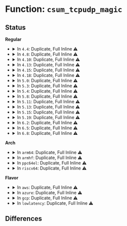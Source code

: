 # Function: <code>csum_tcpudp_magic</code>

## Status
<b>Regular</b>
<ul>
<li>
<details>
<summary>In <code>4.4</code>: Duplicate, Full Inline ⚠️</summary>

**Collision:** Static Duplication

**Inline:** Full

**Transformation:** False

**Instances:**

```
In net/core/skbuff.c (ffffffff817097d6)
Location: arch/x86/include/asm/checksum_64.h:112
Inline: True
Inline callers:
  - net/core/skbuff.c:skb_checksum_setup
```
```
In net/core/netpoll.c (ffffffff8173942b)
Location: arch/x86/include/asm/checksum_64.h:112
Inline: True
Inline callers:
  - net/core/netpoll.c:netpoll_send_udp
```
```
In net/ipv4/tcp_ipv4.c (ffffffff8177e083)
Location: arch/x86/include/asm/checksum_64.h:112
Inline: True
Inline callers:
  - net/ipv4/tcp_ipv4.c:__tcp_v4_send_check
  - net/ipv4/tcp_ipv4.c:__tcp_v4_send_check
```
```
In net/ipv4/tcp_offload.c (ffffffff81783165)
Location: arch/x86/include/asm/checksum_64.h:112
Inline: True
Inline callers:
  - net/ipv4/tcp_offload.c:tcp4_gro_complete
```
```
In net/ipv4/udp.c (ffffffff81786598)
Location: arch/x86/include/asm/checksum_64.h:112
Inline: True
Inline callers:
  - net/ipv4/udp.c:udp4_hwcsum
  - net/ipv4/udp.c:udp4_hwcsum
  - net/ipv4/udp.c:udp_set_csum
  - net/ipv4/udp.c:udp_set_csum
  - net/ipv4/udp.c:udp_send_skb
```
```
In net/ipv4/udp_offload.c (ffffffff8178b38c)
Location: arch/x86/include/asm/checksum_64.h:112
Inline: True
Inline callers:
  - net/ipv4/udp_offload.c:udp4_gro_complete
```
```
In net/ipv4/inet_lro.c (ffffffff817abbac)
Location: arch/x86/include/asm/checksum_64.h:112
Inline: True
```
```
In net/ipv4/netfilter.c (ffffffff817ac3c2)
Location: arch/x86/include/asm/checksum_64.h:112
Inline: True
Inline callers:
  - net/ipv4/netfilter.c:nf_ip_checksum
```
</details>
</li>
<li>
<details>
<summary>In <code>4.8</code>: Duplicate, Full Inline ⚠️</summary>

**Collision:** Static Duplication

**Inline:** Full

**Transformation:** False

**Instances:**

```
In net/core/skbuff.c (ffffffff81771793)
Location: arch/x86/include/asm/checksum_64.h:112
Inline: True
Inline callers:
  - net/core/skbuff.c:skb_checksum_setup
```
```
In net/core/netpoll.c (ffffffff817a56df)
Location: arch/x86/include/asm/checksum_64.h:112
Inline: True
Inline callers:
  - net/core/netpoll.c:netpoll_send_udp
```
```
In net/ipv4/tcp_ipv4.c (ffffffff817eb4d3)
Location: arch/x86/include/asm/checksum_64.h:112
Inline: True
Inline callers:
  - net/ipv4/tcp_ipv4.c:__tcp_v4_send_check
  - net/ipv4/tcp_ipv4.c:__tcp_v4_send_check
```
```
In net/ipv4/tcp_offload.c (ffffffff817f06fc)
Location: arch/x86/include/asm/checksum_64.h:112
Inline: True
Inline callers:
  - net/ipv4/tcp_offload.c:tcp4_gro_complete
```
```
In net/ipv4/udp.c (ffffffff817f3aa6)
Location: arch/x86/include/asm/checksum_64.h:112
Inline: True
Inline callers:
  - net/ipv4/udp.c:udp_send_skb
  - net/ipv4/udp.c:udp_set_csum
  - net/ipv4/udp.c:udp_set_csum
  - net/ipv4/udp.c:udp4_hwcsum
  - net/ipv4/udp.c:udp4_hwcsum
```
```
In net/ipv4/udp_offload.c (ffffffff817f8491)
Location: arch/x86/include/asm/checksum_64.h:112
Inline: True
Inline callers:
  - net/ipv4/udp_offload.c:udp4_gro_complete
```
```
In net/ipv4/netfilter.c (ffffffff8181970f)
Location: arch/x86/include/asm/checksum_64.h:112
Inline: True
Inline callers:
  - net/ipv4/netfilter.c:nf_ip_checksum
```
</details>
</li>
<li>
<details>
<summary>In <code>4.10</code>: Duplicate, Full Inline ⚠️</summary>

**Collision:** Static Duplication

**Inline:** Full

**Transformation:** False

**Instances:**

```
In net/core/skbuff.c (ffffffff8179e853)
Location: arch/x86/include/asm/checksum_64.h:112
Inline: True
Inline callers:
  - net/core/skbuff.c:skb_checksum_setup
```
```
In net/core/netpoll.c (ffffffff817d414f)
Location: arch/x86/include/asm/checksum_64.h:112
Inline: True
Inline callers:
  - net/core/netpoll.c:netpoll_send_udp
```
```
In net/ipv4/tcp_ipv4.c (ffffffff8181be43)
Location: arch/x86/include/asm/checksum_64.h:112
Inline: True
Inline callers:
  - net/ipv4/tcp_ipv4.c:__tcp_v4_send_check
  - net/ipv4/tcp_ipv4.c:__tcp_v4_send_check
```
```
In net/ipv4/tcp_offload.c (ffffffff8182146c)
Location: arch/x86/include/asm/checksum_64.h:112
Inline: True
Inline callers:
  - net/ipv4/tcp_offload.c:tcp4_gro_complete
```
```
In net/ipv4/udp.c (ffffffff81824896)
Location: arch/x86/include/asm/checksum_64.h:112
Inline: True
Inline callers:
  - net/ipv4/udp.c:udp_send_skb
  - net/ipv4/udp.c:udp_set_csum
  - net/ipv4/udp.c:udp_set_csum
  - net/ipv4/udp.c:udp4_hwcsum
  - net/ipv4/udp.c:udp4_hwcsum
```
```
In net/ipv4/udp_offload.c (ffffffff81829341)
Location: arch/x86/include/asm/checksum_64.h:112
Inline: True
Inline callers:
  - net/ipv4/udp_offload.c:udp4_gro_complete
```
```
In net/ipv4/netfilter.c (ffffffff8184afcf)
Location: arch/x86/include/asm/checksum_64.h:112
Inline: True
Inline callers:
  - net/ipv4/netfilter.c:nf_ip_checksum
```
</details>
</li>
<li>
<details>
<summary>In <code>4.13</code>: Duplicate, Full Inline ⚠️</summary>

**Collision:** Static Duplication

**Inline:** Full

**Transformation:** False

**Instances:**

```
In net/core/skbuff.c (ffffffff817bc49b)
Location: arch/x86/include/asm/checksum_64.h:112
Inline: True
Inline callers:
  - net/core/skbuff.c:skb_checksum_setup
```
```
In net/core/netpoll.c (ffffffff817f3498)
Location: arch/x86/include/asm/checksum_64.h:112
Inline: True
Inline callers:
  - net/core/netpoll.c:netpoll_send_udp
```
```
In net/ipv4/tcp_ipv4.c (ffffffff8183c622)
Location: arch/x86/include/asm/checksum_64.h:112
Inline: True
Inline callers:
  - net/ipv4/tcp_ipv4.c:__tcp_v4_send_check
  - net/ipv4/tcp_ipv4.c:__tcp_v4_send_check
```
```
In net/ipv4/tcp_offload.c (ffffffff8184214c)
Location: arch/x86/include/asm/checksum_64.h:112
Inline: True
Inline callers:
  - net/ipv4/tcp_offload.c:tcp4_gro_complete
```
```
In net/ipv4/udp.c (ffffffff818455e2)
Location: arch/x86/include/asm/checksum_64.h:112
Inline: True
Inline callers:
  - net/ipv4/udp.c:udp_send_skb
  - net/ipv4/udp.c:udp_set_csum
  - net/ipv4/udp.c:udp_set_csum
  - net/ipv4/udp.c:udp4_hwcsum
  - net/ipv4/udp.c:udp4_hwcsum
```
```
In net/ipv4/udp_offload.c (ffffffff8184ab05)
Location: arch/x86/include/asm/checksum_64.h:112
Inline: True
Inline callers:
  - net/ipv4/udp_offload.c:udp4_gro_complete
```
```
In net/ipv4/netfilter.c (ffffffff8186ea50)
Location: arch/x86/include/asm/checksum_64.h:112
Inline: True
Inline callers:
  - net/ipv4/netfilter.c:nf_ip_checksum
```
</details>
</li>
<li>
<details>
<summary>In <code>4.15</code>: Duplicate, Full Inline ⚠️</summary>

**Collision:** Static Duplication

**Inline:** Full

**Transformation:** False

**Instances:**

```
In net/core/skbuff.c (ffffffff81836b6b)
Location: arch/x86/include/asm/checksum_64.h:113
Inline: True
Inline callers:
  - net/core/skbuff.c:skb_checksum_setup
```
```
In net/core/netpoll.c (ffffffff8186e888)
Location: arch/x86/include/asm/checksum_64.h:113
Inline: True
Inline callers:
  - net/core/netpoll.c:netpoll_send_udp
```
```
In net/ipv4/tcp_ipv4.c (ffffffff818bbd52)
Location: arch/x86/include/asm/checksum_64.h:113
Inline: True
Inline callers:
  - net/ipv4/tcp_ipv4.c:__tcp_v4_send_check
  - net/ipv4/tcp_ipv4.c:__tcp_v4_send_check
```
```
In net/ipv4/tcp_offload.c (ffffffff818c1a2c)
Location: arch/x86/include/asm/checksum_64.h:113
Inline: True
Inline callers:
  - net/ipv4/tcp_offload.c:tcp4_gro_complete
```
```
In net/ipv4/udp.c (ffffffff818c5037)
Location: arch/x86/include/asm/checksum_64.h:113
Inline: True
Inline callers:
  - net/ipv4/udp.c:udp_send_skb
  - net/ipv4/udp.c:udp_set_csum
  - net/ipv4/udp.c:udp_set_csum
  - net/ipv4/udp.c:udp4_hwcsum
  - net/ipv4/udp.c:udp4_hwcsum
```
```
In net/ipv4/udp_offload.c (ffffffff818ca7a5)
Location: arch/x86/include/asm/checksum_64.h:113
Inline: True
Inline callers:
  - net/ipv4/udp_offload.c:udp4_gro_complete
```
```
In net/ipv4/netfilter.c (ffffffff818ef412)
Location: arch/x86/include/asm/checksum_64.h:113
Inline: True
Inline callers:
  - net/ipv4/netfilter.c:nf_ip_checksum
```
</details>
</li>
<li>
<details>
<summary>In <code>4.18</code>: Duplicate, Full Inline ⚠️</summary>

**Collision:** Static Duplication

**Inline:** Full

**Transformation:** False

**Instances:**

```
In net/core/skbuff.c (ffffffff81880c1a)
Location: arch/x86/include/asm/checksum_64.h:113
Inline: True
Inline callers:
  - net/core/skbuff.c:skb_checksum_setup
```
```
In net/core/netpoll.c (ffffffff818bfa1e)
Location: arch/x86/include/asm/checksum_64.h:113
Inline: True
Inline callers:
  - net/core/netpoll.c:netpoll_send_udp
```
```
In net/ipv4/route.c (ffffffff818e7215)
Location: arch/x86/include/asm/checksum_64.h:113
Inline: True
Inline callers:
  - net/ipv4/route.c:inet_rtm_getroute
```
```
In net/ipv4/tcp_ipv4.c (ffffffff81911755)
Location: arch/x86/include/asm/checksum_64.h:113
Inline: True
Inline callers:
  - net/ipv4/tcp_ipv4.c:__tcp_v4_send_check
```
```
In net/ipv4/tcp_offload.c (ffffffff81917702)
Location: arch/x86/include/asm/checksum_64.h:113
Inline: True
Inline callers:
  - net/ipv4/tcp_offload.c:tcp4_gro_complete
```
```
In net/ipv4/udp.c (ffffffff8191ab01)
Location: arch/x86/include/asm/checksum_64.h:113
Inline: True
Inline callers:
  - net/ipv4/udp.c:udp_set_csum
  - net/ipv4/udp.c:udp_set_csum
  - net/ipv4/udp.c:udp4_hwcsum
  - net/ipv4/udp.c:udp4_hwcsum
```
```
In net/ipv4/udp_offload.c (ffffffff819202fb)
Location: arch/x86/include/asm/checksum_64.h:113
Inline: True
Inline callers:
  - net/ipv4/udp_offload.c:udp4_gro_complete
```
```
In net/ipv4/netfilter.c (ffffffff81945dec)
Location: arch/x86/include/asm/checksum_64.h:113
Inline: True
Inline callers:
  - net/ipv4/netfilter.c:nf_ip_checksum
```
</details>
</li>
<li>
<details>
<summary>In <code>5.0</code>: Duplicate, Full Inline ⚠️</summary>

**Collision:** Static Duplication

**Inline:** Full

**Transformation:** False

**Instances:**

```
In net/core/skbuff.c (ffffffff818a1aca)
Location: arch/x86/include/asm/checksum_64.h:113
Inline: True
Inline callers:
  - net/core/skbuff.c:skb_checksum_setup
```
```
In net/core/netpoll.c (ffffffff818e883e)
Location: arch/x86/include/asm/checksum_64.h:113
Inline: True
Inline callers:
  - net/core/netpoll.c:netpoll_send_udp
```
```
In net/netfilter/utils.c (ffffffff8190e879)
Location: arch/x86/include/asm/checksum_64.h:113
Inline: True
Inline callers:
  - net/netfilter/utils.c:nf_ip_checksum
```
```
In net/ipv4/route.c (ffffffff8191411d)
Location: arch/x86/include/asm/checksum_64.h:113
Inline: True
Inline callers:
  - net/ipv4/route.c:inet_rtm_getroute
```
```
In net/ipv4/tcp_ipv4.c (ffffffff8193ff45)
Location: arch/x86/include/asm/checksum_64.h:113
Inline: True
Inline callers:
  - net/ipv4/tcp_ipv4.c:__tcp_v4_send_check
```
```
In net/ipv4/tcp_offload.c (ffffffff81945e3f)
Location: arch/x86/include/asm/checksum_64.h:113
Inline: True
Inline callers:
  - net/ipv4/tcp_offload.c:tcp4_gro_complete
```
```
In net/ipv4/udp.c (ffffffff819492c1)
Location: arch/x86/include/asm/checksum_64.h:113
Inline: True
Inline callers:
  - net/ipv4/udp.c:udp_set_csum
  - net/ipv4/udp.c:udp_set_csum
  - net/ipv4/udp.c:udp4_hwcsum
  - net/ipv4/udp.c:udp4_hwcsum
```
```
In net/ipv4/udp_offload.c (ffffffff8194f00e)
Location: arch/x86/include/asm/checksum_64.h:113
Inline: True
Inline callers:
  - net/ipv4/udp_offload.c:udp4_gro_complete
```
</details>
</li>
<li>
<details>
<summary>In <code>5.3</code>: Duplicate, Full Inline ⚠️</summary>

**Collision:** Static Duplication

**Inline:** Full

**Transformation:** False

**Instances:**

```
In net/core/skbuff.c (ffffffff818ec592)
Location: arch/x86/include/asm/checksum_64.h:113
Inline: True
Inline callers:
  - net/core/skbuff.c:skb_checksum_setup
```
```
In net/core/netpoll.c (ffffffff81938050)
Location: arch/x86/include/asm/checksum_64.h:113
Inline: True
Inline callers:
  - net/core/netpoll.c:netpoll_send_udp
```
```
In net/netfilter/utils.c (ffffffff819703d3)
Location: arch/x86/include/asm/checksum_64.h:113
Inline: True
Inline callers:
  - net/netfilter/utils.c:nf_ip_checksum
```
```
In net/ipv4/route.c (ffffffff819764f3)
Location: arch/x86/include/asm/checksum_64.h:113
Inline: True
Inline callers:
  - net/ipv4/route.c:inet_rtm_getroute
```
```
In net/ipv4/tcp_ipv4.c (ffffffff819a4455)
Location: arch/x86/include/asm/checksum_64.h:113
Inline: True
Inline callers:
  - net/ipv4/tcp_ipv4.c:__tcp_v4_send_check
```
```
In net/ipv4/tcp_offload.c (ffffffff819aa475)
Location: arch/x86/include/asm/checksum_64.h:113
Inline: True
Inline callers:
  - net/ipv4/tcp_offload.c:tcp4_gro_complete
```
```
In net/ipv4/udp.c (ffffffff819ad8e8)
Location: arch/x86/include/asm/checksum_64.h:113
Inline: True
Inline callers:
  - net/ipv4/udp.c:udp_set_csum
  - net/ipv4/udp.c:udp_set_csum
  - net/ipv4/udp.c:udp4_hwcsum
  - net/ipv4/udp.c:udp4_hwcsum
```
```
In net/ipv4/udp_offload.c (ffffffff819b37fe)
Location: arch/x86/include/asm/checksum_64.h:113
Inline: True
Inline callers:
  - net/ipv4/udp_offload.c:udp4_gro_complete
```
</details>
</li>
<li>
<details>
<summary>In <code>5.4</code>: Duplicate, Full Inline ⚠️</summary>

**Collision:** Static Duplication

**Inline:** Full

**Transformation:** False

**Instances:**

```
In net/core/skbuff.c (ffffffff8191e6c2)
Location: arch/x86/include/asm/checksum_64.h:113
Inline: True
Inline callers:
  - net/core/skbuff.c:skb_checksum_setup
```
```
In net/core/netpoll.c (ffffffff8196af10)
Location: arch/x86/include/asm/checksum_64.h:113
Inline: True
Inline callers:
  - net/core/netpoll.c:netpoll_send_udp
```
```
In net/netfilter/utils.c (ffffffff819a6dc3)
Location: arch/x86/include/asm/checksum_64.h:113
Inline: True
Inline callers:
  - net/netfilter/utils.c:nf_ip_checksum
```
```
In net/ipv4/route.c (ffffffff819acf03)
Location: arch/x86/include/asm/checksum_64.h:113
Inline: True
Inline callers:
  - net/ipv4/route.c:inet_rtm_getroute
```
```
In net/ipv4/tcp_ipv4.c (ffffffff819db075)
Location: arch/x86/include/asm/checksum_64.h:113
Inline: True
Inline callers:
  - net/ipv4/tcp_ipv4.c:__tcp_v4_send_check
```
```
In net/ipv4/tcp_offload.c (ffffffff819e1145)
Location: arch/x86/include/asm/checksum_64.h:113
Inline: True
Inline callers:
  - net/ipv4/tcp_offload.c:tcp4_gro_complete
```
```
In net/ipv4/udp.c (ffffffff819e4598)
Location: arch/x86/include/asm/checksum_64.h:113
Inline: True
Inline callers:
  - net/ipv4/udp.c:udp_set_csum
  - net/ipv4/udp.c:udp_set_csum
  - net/ipv4/udp.c:udp4_hwcsum
  - net/ipv4/udp.c:udp4_hwcsum
```
```
In net/ipv4/udp_offload.c (ffffffff819ea52e)
Location: arch/x86/include/asm/checksum_64.h:113
Inline: True
Inline callers:
  - net/ipv4/udp_offload.c:udp4_gro_complete
```
</details>
</li>
<li>
<details>
<summary>In <code>5.8</code>: Duplicate, Full Inline ⚠️</summary>

**Collision:** Static Duplication

**Inline:** Full

**Transformation:** False

**Instances:**

```
In net/core/skbuff.c (ffffffff819f1e7b)
Location: arch/x86/include/asm/checksum_64.h:113
Inline: True
Inline callers:
  - net/core/skbuff.c:skb_checksum_setup
```
```
In net/core/netpoll.c (ffffffff81a3ec74)
Location: arch/x86/include/asm/checksum_64.h:113
Inline: True
Inline callers:
  - net/core/netpoll.c:netpoll_send_udp
```
```
In net/netfilter/utils.c (ffffffff81a9013b)
Location: arch/x86/include/asm/checksum_64.h:113
Inline: True
Inline callers:
  - net/netfilter/utils.c:nf_ip_checksum
```
```
In net/ipv4/route.c (ffffffff81a923de)
Location: arch/x86/include/asm/checksum_64.h:113
Inline: True
Inline callers:
  - net/ipv4/route.c:inet_rtm_getroute_build_skb
```
```
In net/ipv4/tcp_ipv4.c (ffffffff81ac6005)
Location: arch/x86/include/asm/checksum_64.h:113
Inline: True
Inline callers:
  - net/ipv4/tcp_ipv4.c:tcp_v4_send_check
```
```
In net/ipv4/tcp_offload.c (ffffffff81ace725)
Location: arch/x86/include/asm/checksum_64.h:113
Inline: True
Inline callers:
  - net/ipv4/tcp_offload.c:tcp4_gro_complete
```
```
In net/ipv4/udp.c (ffffffff81ad1f80)
Location: arch/x86/include/asm/checksum_64.h:113
Inline: True
Inline callers:
  - net/ipv4/udp.c:udp_send_skb
  - net/ipv4/udp.c:udp_set_csum
  - net/ipv4/udp.c:udp_set_csum
  - net/ipv4/udp.c:udp_set_csum
  - net/ipv4/udp.c:udp4_hwcsum
  - net/ipv4/udp.c:udp4_hwcsum
```
```
In net/ipv4/udp_offload.c (ffffffff81ad8204)
Location: arch/x86/include/asm/checksum_64.h:113
Inline: True
Inline callers:
  - net/ipv4/udp_offload.c:udp4_gro_complete
  - net/ipv4/udp_offload.c:udp4_ufo_fragment
```
</details>
</li>
<li>
<details>
<summary>In <code>5.11</code>: Duplicate, Full Inline ⚠️</summary>

**Collision:** Static Duplication

**Inline:** Full

**Transformation:** False

**Instances:**

```
In net/core/skbuff.c (ffffffff819f1b1b)
Location: arch/x86/include/asm/checksum_64.h:113
Inline: True
Inline callers:
  - net/core/skbuff.c:skb_checksum_setup
```
```
In net/core/netpoll.c (ffffffff81a41a14)
Location: arch/x86/include/asm/checksum_64.h:113
Inline: True
Inline callers:
  - net/core/netpoll.c:netpoll_send_udp
```
```
In net/netfilter/utils.c (ffffffff81a9a00b)
Location: arch/x86/include/asm/checksum_64.h:113
Inline: True
Inline callers:
  - net/netfilter/utils.c:nf_ip_checksum
```
```
In net/ipv4/route.c (ffffffff81a9c27e)
Location: arch/x86/include/asm/checksum_64.h:113
Inline: True
Inline callers:
  - net/ipv4/route.c:inet_rtm_getroute_build_skb
```
```
In net/ipv4/tcp_ipv4.c (ffffffff81ad1c85)
Location: arch/x86/include/asm/checksum_64.h:113
Inline: True
Inline callers:
  - net/ipv4/tcp_ipv4.c:tcp_v4_send_check
```
```
In net/ipv4/tcp_offload.c (ffffffff81ada75a)
Location: arch/x86/include/asm/checksum_64.h:113
Inline: True
Inline callers:
  - net/ipv4/tcp_offload.c:tcp4_gro_complete
```
```
In net/ipv4/udp.c (ffffffff81ade0c0)
Location: arch/x86/include/asm/checksum_64.h:113
Inline: True
Inline callers:
  - net/ipv4/udp.c:udp_send_skb
  - net/ipv4/udp.c:udp_set_csum
  - net/ipv4/udp.c:udp_set_csum
  - net/ipv4/udp.c:udp_set_csum
  - net/ipv4/udp.c:udp4_hwcsum
  - net/ipv4/udp.c:udp4_hwcsum
```
```
In net/ipv4/udp_offload.c (ffffffff81ae48a4)
Location: arch/x86/include/asm/checksum_64.h:113
Inline: True
Inline callers:
  - net/ipv4/udp_offload.c:udp4_gro_complete
  - net/ipv4/udp_offload.c:udp4_ufo_fragment
```
</details>
</li>
<li>
<details>
<summary>In <code>5.13</code>: Duplicate, Full Inline ⚠️</summary>

**Collision:** Static Duplication

**Inline:** Full

**Transformation:** False

**Instances:**

```
In net/core/skbuff.c (ffffffff819d6d9b)
Location: arch/x86/include/asm/checksum_64.h:113
Inline: True
Inline callers:
  - net/core/skbuff.c:skb_checksum_setup
```
```
In net/core/netpoll.c (ffffffff81a264d7)
Location: arch/x86/include/asm/checksum_64.h:113
Inline: True
Inline callers:
  - net/core/netpoll.c:netpoll_send_udp
```
```
In net/core/selftests.c (ffffffff81a36347)
Location: arch/x86/include/asm/checksum_64.h:113
Inline: True
Inline callers:
  - net/core/selftests.c:net_test_get_skb
```
```
In net/netfilter/utils.c (ffffffff81a852ed)
Location: arch/x86/include/asm/checksum_64.h:113
Inline: True
Inline callers:
  - net/netfilter/utils.c:nf_ip_checksum
```
```
In net/ipv4/route.c (ffffffff81a8728d)
Location: arch/x86/include/asm/checksum_64.h:113
Inline: True
Inline callers:
  - net/ipv4/route.c:inet_rtm_getroute_build_skb
```
```
In net/ipv4/tcp_ipv4.c (ffffffff81abcf45)
Location: arch/x86/include/asm/checksum_64.h:113
Inline: True
Inline callers:
  - net/ipv4/tcp_ipv4.c:tcp_v4_send_check
```
```
In net/ipv4/tcp_offload.c (ffffffff81ac57da)
Location: arch/x86/include/asm/checksum_64.h:113
Inline: True
Inline callers:
  - net/ipv4/tcp_offload.c:tcp4_gro_complete
```
```
In net/ipv4/udp.c (ffffffff81ac90d3)
Location: arch/x86/include/asm/checksum_64.h:113
Inline: True
Inline callers:
  - net/ipv4/udp.c:udp_send_skb
  - net/ipv4/udp.c:udp_set_csum
  - net/ipv4/udp.c:udp_set_csum
  - net/ipv4/udp.c:udp_set_csum
  - net/ipv4/udp.c:udp4_hwcsum
  - net/ipv4/udp.c:udp4_hwcsum
```
```
In net/ipv4/udp_offload.c (ffffffff81acfaea)
Location: arch/x86/include/asm/checksum_64.h:113
Inline: True
Inline callers:
  - net/ipv4/udp_offload.c:udp4_gro_complete
  - net/ipv4/udp_offload.c:udp4_ufo_fragment
```
</details>
</li>
<li>
<details>
<summary>In <code>5.15</code>: Duplicate, Full Inline ⚠️</summary>

**Collision:** Static Duplication

**Inline:** Full

**Transformation:** False

**Instances:**

```
In net/core/skbuff.c (ffffffff81a873eb)
Location: arch/x86/include/asm/checksum_64.h:113
Inline: True
Inline callers:
  - net/core/skbuff.c:skb_checksum_setup
```
```
In net/core/netpoll.c (ffffffff81adb252)
Location: arch/x86/include/asm/checksum_64.h:113
Inline: True
Inline callers:
  - net/core/netpoll.c:netpoll_send_udp
```
```
In net/core/selftests.c (ffffffff81aec025)
Location: arch/x86/include/asm/checksum_64.h:113
Inline: True
Inline callers:
  - net/core/selftests.c:net_test_get_skb
```
```
In net/netfilter/utils.c (ffffffff81b3f9dd)
Location: arch/x86/include/asm/checksum_64.h:113
Inline: True
Inline callers:
  - net/netfilter/utils.c:nf_ip_checksum
```
```
In net/ipv4/route.c (ffffffff81b41a4d)
Location: arch/x86/include/asm/checksum_64.h:113
Inline: True
Inline callers:
  - net/ipv4/route.c:inet_rtm_getroute_build_skb
```
```
In net/ipv4/tcp_ipv4.c (ffffffff81b79dd5)
Location: arch/x86/include/asm/checksum_64.h:113
Inline: True
Inline callers:
  - net/ipv4/tcp_ipv4.c:tcp_v4_send_check
```
```
In net/ipv4/tcp_offload.c (ffffffff81b83fea)
Location: arch/x86/include/asm/checksum_64.h:113
Inline: True
Inline callers:
  - net/ipv4/tcp_offload.c:tcp4_gro_complete
```
```
In net/ipv4/udp.c (ffffffff81b87961)
Location: arch/x86/include/asm/checksum_64.h:113
Inline: True
Inline callers:
  - net/ipv4/udp.c:udp_send_skb
  - net/ipv4/udp.c:udp_set_csum
  - net/ipv4/udp.c:udp_set_csum
  - net/ipv4/udp.c:udp_set_csum
  - net/ipv4/udp.c:udp4_hwcsum
  - net/ipv4/udp.c:udp4_hwcsum
```
```
In net/ipv4/udp_offload.c (ffffffff81b8e50a)
Location: arch/x86/include/asm/checksum_64.h:113
Inline: True
Inline callers:
  - net/ipv4/udp_offload.c:udp4_gro_complete
  - net/ipv4/udp_offload.c:udp4_ufo_fragment
```
</details>
</li>
<li>
<details>
<summary>In <code>5.19</code>: Duplicate, Full Inline ⚠️</summary>

**Collision:** Static Duplication

**Inline:** Full

**Transformation:** False

**Instances:**

```
In net/core/skbuff.c (ffffffff81bfcb92)
Location: arch/x86/include/asm/checksum_64.h:113
Inline: True
Inline callers:
  - net/core/skbuff.c:skb_checksum_setup
```
```
In net/core/netpoll.c (ffffffff81c5c75a)
Location: arch/x86/include/asm/checksum_64.h:113
Inline: True
Inline callers:
  - net/core/netpoll.c:netpoll_send_udp
```
```
In net/core/selftests.c (ffffffff81c6e9c7)
Location: arch/x86/include/asm/checksum_64.h:113
Inline: True
Inline callers:
  - net/core/selftests.c:net_test_get_skb
```
```
In net/netfilter/utils.c (ffffffff81ccc1f3)
Location: arch/x86/include/asm/checksum_64.h:113
Inline: True
Inline callers:
  - net/netfilter/utils.c:nf_ip_checksum
```
```
In net/ipv4/route.c (ffffffff81cd3914)
Location: arch/x86/include/asm/checksum_64.h:113
Inline: True
Inline callers:
  - net/ipv4/route.c:inet_rtm_getroute
```
```
In net/ipv4/tcp_ipv4.c (ffffffff81d09c15)
Location: arch/x86/include/asm/checksum_64.h:113
Inline: True
Inline callers:
  - net/ipv4/tcp_ipv4.c:tcp_v4_send_check
```
```
In net/ipv4/tcp_offload.c (ffffffff81d147a9)
Location: arch/x86/include/asm/checksum_64.h:113
Inline: True
Inline callers:
  - net/ipv4/tcp_offload.c:tcp4_gro_complete
```
```
In net/ipv4/udp.c (ffffffff81d187d7)
Location: arch/x86/include/asm/checksum_64.h:113
Inline: True
Inline callers:
  - net/ipv4/udp.c:udp_send_skb
  - net/ipv4/udp.c:udp_set_csum
  - net/ipv4/udp.c:udp_set_csum
  - net/ipv4/udp.c:udp_set_csum
  - net/ipv4/udp.c:udp4_hwcsum
  - net/ipv4/udp.c:udp4_hwcsum
```
```
In net/ipv4/udp_offload.c (ffffffff81d1f72a)
Location: arch/x86/include/asm/checksum_64.h:113
Inline: True
Inline callers:
  - net/ipv4/udp_offload.c:udp4_gro_complete
  - net/ipv4/udp_offload.c:udp4_ufo_fragment
```
</details>
</li>
<li>
<details>
<summary>In <code>6.2</code>: Duplicate, Full Inline ⚠️</summary>

**Collision:** Static Duplication

**Inline:** Full

**Transformation:** False

**Instances:**

```
In net/core/skbuff.c (ffffffff81dabac2)
Location: arch/x86/include/asm/checksum_64.h:113
Inline: True
Inline callers:
  - net/core/skbuff.c:skb_checksum_setup
```
```
In net/core/netpoll.c (ffffffff81e12e4a)
Location: arch/x86/include/asm/checksum_64.h:113
Inline: True
Inline callers:
  - net/core/netpoll.c:netpoll_send_udp
```
```
In net/core/selftests.c (ffffffff81e266f7)
Location: arch/x86/include/asm/checksum_64.h:113
Inline: True
Inline callers:
  - net/core/selftests.c:net_test_get_skb
```
```
In net/netfilter/utils.c (ffffffff81e8c0c3)
Location: arch/x86/include/asm/checksum_64.h:113
Inline: True
Inline callers:
  - net/netfilter/utils.c:nf_ip_checksum
```
```
In net/ipv4/route.c (ffffffff81e93b2d)
Location: arch/x86/include/asm/checksum_64.h:113
Inline: True
Inline callers:
  - net/ipv4/route.c:inet_rtm_getroute
```
```
In net/ipv4/tcp_ipv4.c (ffffffff81ecf2d5)
Location: arch/x86/include/asm/checksum_64.h:113
Inline: True
Inline callers:
  - net/ipv4/tcp_ipv4.c:tcp_v4_send_check
```
```
In net/ipv4/tcp_offload.c (ffffffff81eda8d9)
Location: arch/x86/include/asm/checksum_64.h:113
Inline: True
Inline callers:
  - net/ipv4/tcp_offload.c:tcp4_gro_complete
```
```
In net/ipv4/udp.c (ffffffff81edf137)
Location: arch/x86/include/asm/checksum_64.h:113
Inline: True
Inline callers:
  - net/ipv4/udp.c:udp_send_skb
  - net/ipv4/udp.c:udp_set_csum
  - net/ipv4/udp.c:udp_set_csum
  - net/ipv4/udp.c:udp_set_csum
  - net/ipv4/udp.c:udp4_hwcsum
  - net/ipv4/udp.c:udp4_hwcsum
```
```
In net/ipv4/udp_offload.c (ffffffff81ee690a)
Location: arch/x86/include/asm/checksum_64.h:113
Inline: True
Inline callers:
  - net/ipv4/udp_offload.c:udp4_gro_complete
  - net/ipv4/udp_offload.c:udp4_ufo_fragment
```
</details>
</li>
<li>
<details>
<summary>In <code>6.5</code>: Duplicate, Full Inline ⚠️</summary>

**Collision:** Static Duplication

**Inline:** Full

**Transformation:** False

**Instances:**

```
In net/core/skbuff.c (ffffffff81e1b5ca)
Location: arch/x86/include/asm/checksum_64.h:112
Inline: True
Inline callers:
  - net/core/skbuff.c:skb_checksum_setup
```
```
In net/core/netpoll.c (ffffffff81e86774)
Location: arch/x86/include/asm/checksum_64.h:112
Inline: True
Inline callers:
  - net/core/netpoll.c:netpoll_send_udp
```
```
In net/core/selftests.c (ffffffff81e9bc98)
Location: arch/x86/include/asm/checksum_64.h:112
Inline: True
Inline callers:
  - net/core/selftests.c:net_test_get_skb
```
```
In net/netfilter/utils.c (ffffffff81eea108)
Location: arch/x86/include/asm/checksum_64.h:112
Inline: True
Inline callers:
  - net/netfilter/utils.c:nf_ip_checksum
```
```
In net/ipv4/route.c (ffffffff81ef2330)
Location: arch/x86/include/asm/checksum_64.h:112
Inline: True
Inline callers:
  - net/ipv4/route.c:inet_rtm_getroute
```
```
In net/ipv4/tcp_ipv4.c (ffffffff81f2df95)
Location: arch/x86/include/asm/checksum_64.h:112
Inline: True
Inline callers:
  - net/ipv4/tcp_ipv4.c:tcp_v4_send_check
```
```
In net/ipv4/tcp_offload.c (ffffffff81f399b9)
Location: arch/x86/include/asm/checksum_64.h:112
Inline: True
Inline callers:
  - net/ipv4/tcp_offload.c:tcp4_gro_complete
```
```
In net/ipv4/udp.c (ffffffff81f3e575)
Location: arch/x86/include/asm/checksum_64.h:112
Inline: True
Inline callers:
  - net/ipv4/udp.c:udp_send_skb
  - net/ipv4/udp.c:udp_set_csum
  - net/ipv4/udp.c:udp_set_csum
  - net/ipv4/udp.c:udp_set_csum
  - net/ipv4/udp.c:udp4_hwcsum
  - net/ipv4/udp.c:udp4_hwcsum
```
```
In net/ipv4/udp_offload.c (ffffffff81f4614a)
Location: arch/x86/include/asm/checksum_64.h:112
Inline: True
Inline callers:
  - net/ipv4/udp_offload.c:udp4_gro_complete
  - net/ipv4/udp_offload.c:udp4_ufo_fragment
```
</details>
</li>
<li>
<details>
<summary>In <code>6.8</code>: Duplicate, Full Inline ⚠️</summary>

**Collision:** Static Duplication

**Inline:** Full

**Transformation:** False

**Instances:**

```
In net/core/skbuff.c (ffffffff81ed8b8a)
Location: arch/x86/include/asm/checksum_64.h:112
Inline: True
Inline callers:
  - net/core/skbuff.c:skb_checksum_setup
```
```
In net/core/netpoll.c (ffffffff81f48781)
Location: arch/x86/include/asm/checksum_64.h:112
Inline: True
Inline callers:
  - net/core/netpoll.c:netpoll_send_udp
```
```
In net/core/selftests.c (ffffffff81f5e3f8)
Location: arch/x86/include/asm/checksum_64.h:112
Inline: True
Inline callers:
  - net/core/selftests.c:net_test_get_skb
```
```
In net/netfilter/utils.c (ffffffff81fadeb8)
Location: arch/x86/include/asm/checksum_64.h:112
Inline: True
Inline callers:
  - net/netfilter/utils.c:nf_ip_checksum
```
```
In net/ipv4/route.c (ffffffff81fb6495)
Location: arch/x86/include/asm/checksum_64.h:112
Inline: True
Inline callers:
  - net/ipv4/route.c:inet_rtm_getroute
```
```
In net/ipv4/tcp_ipv4.c (ffffffff81ff2b45)
Location: arch/x86/include/asm/checksum_64.h:112
Inline: True
Inline callers:
  - net/ipv4/tcp_ipv4.c:tcp_v4_send_check
```
```
In net/ipv4/tcp_offload.c (ffffffff81fffaa9)
Location: arch/x86/include/asm/checksum_64.h:112
Inline: True
Inline callers:
  - net/ipv4/tcp_offload.c:tcp4_gro_complete
```
```
In net/ipv4/udp.c (ffffffff82004815)
Location: arch/x86/include/asm/checksum_64.h:112
Inline: True
Inline callers:
  - net/ipv4/udp.c:udp_send_skb
  - net/ipv4/udp.c:udp_set_csum
  - net/ipv4/udp.c:udp_set_csum
  - net/ipv4/udp.c:udp_set_csum
  - net/ipv4/udp.c:udp4_hwcsum
  - net/ipv4/udp.c:udp4_hwcsum
```
```
In net/ipv4/udp_offload.c (ffffffff8200c28a)
Location: arch/x86/include/asm/checksum_64.h:112
Inline: True
Inline callers:
  - net/ipv4/udp_offload.c:udp4_gro_complete
  - net/ipv4/udp_offload.c:udp4_ufo_fragment
```
</details>
</li>
</ul>
<b>Arch</b>
<ul>
<li>
<details>
<summary>In <code>arm64</code>: Duplicate, Full Inline ⚠️</summary>

**Collision:** Static Duplication

**Inline:** Full

**Transformation:** False

**Instances:**

```
In net/core/skbuff.c (ffff800010bb8e30)
Location: include/asm-generic/checksum.h:75
Inline: True
Inline callers:
  - net/core/skbuff.c:skb_checksum_setup
```
```
In net/core/netpoll.c (ffff800010c116a8)
Location: include/asm-generic/checksum.h:75
Inline: True
Inline callers:
  - net/core/netpoll.c:netpoll_send_udp
```
```
In net/netfilter/utils.c (ffff800010c567a8)
Location: include/asm-generic/checksum.h:75
Inline: True
Inline callers:
  - net/netfilter/utils.c:nf_ip_checksum
```
```
In net/ipv4/route.c (ffff800010c5cf6c)
Location: include/asm-generic/checksum.h:75
Inline: True
Inline callers:
  - net/ipv4/route.c:inet_rtm_getroute
```
```
In net/ipv4/tcp_ipv4.c (ffff800010c8e43c)
Location: include/asm-generic/checksum.h:75
Inline: True
Inline callers:
  - net/ipv4/tcp_ipv4.c:__tcp_v4_send_check
```
```
In net/ipv4/tcp_offload.c (ffff800010c95188)
Location: include/asm-generic/checksum.h:75
Inline: True
Inline callers:
  - net/ipv4/tcp_offload.c:tcp4_gro_complete
```
```
In net/ipv4/udp.c (ffff800010c99014)
Location: include/asm-generic/checksum.h:75
Inline: True
Inline callers:
  - net/ipv4/udp.c:udp_set_csum
  - net/ipv4/udp.c:udp_set_csum
  - net/ipv4/udp.c:udp_set_csum
  - net/ipv4/udp.c:udp4_hwcsum
  - net/ipv4/udp.c:udp4_hwcsum
```
```
In net/ipv4/udp_offload.c (ffff800010ca0104)
Location: include/asm-generic/checksum.h:75
Inline: True
Inline callers:
  - net/ipv4/udp_offload.c:udp4_gro_complete
```
</details>
</li>
<li>
<details>
<summary>In <code>armhf</code>: Duplicate, Full Inline ⚠️</summary>

**Collision:** Static Duplication

**Inline:** Full

**Transformation:** False

**Instances:**

```
In net/core/skbuff.c (c0cd593c)
Location: arch/arm/include/asm/checksum.h:125
Inline: True
Inline callers:
  - net/core/skbuff.c:skb_checksum_setup
```
```
In net/core/netpoll.c (c0d29424)
Location: arch/arm/include/asm/checksum.h:125
Inline: True
Inline callers:
  - net/core/netpoll.c:netpoll_send_udp
```
```
In net/netfilter/utils.c (c0d65ff4)
Location: arch/arm/include/asm/checksum.h:125
Inline: True
Inline callers:
  - net/netfilter/utils.c:nf_ip_checksum
```
```
In net/ipv4/route.c (c0d6c6fc)
Location: arch/arm/include/asm/checksum.h:125
Inline: True
Inline callers:
  - net/ipv4/route.c:inet_rtm_getroute
```
```
In net/ipv4/tcp_ipv4.c (c0d998a8)
Location: arch/arm/include/asm/checksum.h:125
Inline: True
Inline callers:
  - net/ipv4/tcp_ipv4.c:tcp_v4_send_synack
  - net/ipv4/tcp_ipv4.c:tcp_v4_send_check
```
```
In net/ipv4/tcp_offload.c (c0da38c8)
Location: arch/arm/include/asm/checksum.h:125
Inline: True
Inline callers:
  - net/ipv4/tcp_offload.c:tcp4_gro_complete
```
```
In net/ipv4/udp.c (c0da7228)
Location: arch/arm/include/asm/checksum.h:125
Inline: True
Inline callers:
  - net/ipv4/udp.c:udp_send_skb
  - net/ipv4/udp.c:udp_set_csum
  - net/ipv4/udp.c:udp_set_csum
  - net/ipv4/udp.c:udp_set_csum
  - net/ipv4/udp.c:udp4_hwcsum
  - net/ipv4/udp.c:udp4_hwcsum
```
```
In net/ipv4/udp_offload.c (c0dad040)
Location: arch/arm/include/asm/checksum.h:125
Inline: True
Inline callers:
  - net/ipv4/udp_offload.c:udp4_gro_complete
```
</details>
</li>
<li>
<details>
<summary>In <code>ppc64el</code>: Duplicate, Full Inline ⚠️</summary>

**Collision:** Static Duplication

**Inline:** Full

**Transformation:** False

**Instances:**

```
In net/core/skbuff.c (c000000000c912ac)
Location: arch/powerpc/include/asm/checksum.h:88
Inline: True
Inline callers:
  - net/core/skbuff.c:skb_checksum_setup
```
```
In net/core/netpoll.c (c000000000cfe418)
Location: arch/powerpc/include/asm/checksum.h:88
Inline: True
Inline callers:
  - net/core/netpoll.c:netpoll_send_udp
```
```
In net/netfilter/utils.c (c000000000d572ec)
Location: arch/powerpc/include/asm/checksum.h:88
Inline: True
Inline callers:
  - net/netfilter/utils.c:nf_ip_checksum
```
```
In net/ipv4/route.c (c000000000d5f628)
Location: arch/powerpc/include/asm/checksum.h:88
Inline: True
Inline callers:
  - net/ipv4/route.c:inet_rtm_getroute
```
```
In net/ipv4/tcp_ipv4.c (c000000000d97a90)
Location: arch/powerpc/include/asm/checksum.h:88
Inline: True
Inline callers:
  - net/ipv4/tcp_ipv4.c:tcp_v4_send_synack
  - net/ipv4/tcp_ipv4.c:tcp_v4_send_check
```
```
In net/ipv4/tcp_offload.c (c000000000da6104)
Location: arch/powerpc/include/asm/checksum.h:88
Inline: True
Inline callers:
  - net/ipv4/tcp_offload.c:tcp4_gro_complete
```
```
In net/ipv4/udp.c (c000000000daa9dc)
Location: arch/powerpc/include/asm/checksum.h:88
Inline: True
Inline callers:
  - net/ipv4/udp.c:udp_set_csum
  - net/ipv4/udp.c:udp_set_csum
  - net/ipv4/udp.c:udp_set_csum
  - net/ipv4/udp.c:udp4_hwcsum
  - net/ipv4/udp.c:udp4_hwcsum
```
```
In net/ipv4/udp_offload.c (c000000000db2b74)
Location: arch/powerpc/include/asm/checksum.h:88
Inline: True
Inline callers:
  - net/ipv4/udp_offload.c:udp4_gro_complete
```
</details>
</li>
<li>
<details>
<summary>In <code>riscv64</code>: Duplicate, Full Inline ⚠️</summary>

**Collision:** Static Duplication

**Inline:** Full

**Transformation:** False

**Instances:**

```
In net/core/skbuff.c (ffffffe0007484ca)
Location: include/asm-generic/checksum.h:75
Inline: True
Inline callers:
  - net/core/skbuff.c:skb_checksum_setup
```
```
In net/core/netpoll.c (ffffffe00078d8cc)
Location: include/asm-generic/checksum.h:75
Inline: True
Inline callers:
  - net/core/netpoll.c:netpoll_send_udp
```
```
In net/netfilter/utils.c (ffffffe0007c0810)
Location: include/asm-generic/checksum.h:75
Inline: True
Inline callers:
  - net/netfilter/utils.c:nf_ip_checksum
```
```
In net/ipv4/route.c (ffffffe0007c5d04)
Location: include/asm-generic/checksum.h:75
Inline: True
Inline callers:
  - net/ipv4/route.c:inet_rtm_getroute
```
```
In net/ipv4/tcp_ipv4.c (ffffffe0007ee81e)
Location: include/asm-generic/checksum.h:75
Inline: True
Inline callers:
  - net/ipv4/tcp_ipv4.c:__tcp_v4_send_check
```
```
In net/ipv4/tcp_offload.c (ffffffe0007f439e)
Location: include/asm-generic/checksum.h:75
Inline: True
Inline callers:
  - net/ipv4/tcp_offload.c:tcp4_gro_complete
```
```
In net/ipv4/udp.c (ffffffe0007f8abe)
Location: include/asm-generic/checksum.h:75
Inline: True
Inline callers:
  - net/ipv4/udp.c:udp_set_csum
  - net/ipv4/udp.c:udp_set_csum
  - net/ipv4/udp.c:udp4_hwcsum
  - net/ipv4/udp.c:udp4_hwcsum
```
```
In net/ipv4/udp_offload.c (ffffffe0007fc842)
Location: include/asm-generic/checksum.h:75
Inline: True
Inline callers:
  - net/ipv4/udp_offload.c:udp4_gro_complete
```
</details>
</li>
</ul>
<b>Flavor</b>
<ul>
<li>
<details>
<summary>In <code>aws</code>: Duplicate, Full Inline ⚠️</summary>

**Collision:** Static Duplication

**Inline:** Full

**Transformation:** False

**Instances:**

```
In net/core/skbuff.c (ffffffff818be6c2)
Location: arch/x86/include/asm/checksum_64.h:113
Inline: True
Inline callers:
  - net/core/skbuff.c:skb_checksum_setup
```
```
In net/core/netpoll.c (ffffffff8190aee0)
Location: arch/x86/include/asm/checksum_64.h:113
Inline: True
Inline callers:
  - net/core/netpoll.c:netpoll_send_udp
```
```
In net/netfilter/utils.c (ffffffff81946c33)
Location: arch/x86/include/asm/checksum_64.h:113
Inline: True
Inline callers:
  - net/netfilter/utils.c:nf_ip_checksum
```
```
In net/ipv4/route.c (ffffffff8194cd73)
Location: arch/x86/include/asm/checksum_64.h:113
Inline: True
Inline callers:
  - net/ipv4/route.c:inet_rtm_getroute
```
```
In net/ipv4/tcp_ipv4.c (ffffffff8197aee5)
Location: arch/x86/include/asm/checksum_64.h:113
Inline: True
Inline callers:
  - net/ipv4/tcp_ipv4.c:__tcp_v4_send_check
```
```
In net/ipv4/tcp_offload.c (ffffffff81980fb5)
Location: arch/x86/include/asm/checksum_64.h:113
Inline: True
Inline callers:
  - net/ipv4/tcp_offload.c:tcp4_gro_complete
```
```
In net/ipv4/udp.c (ffffffff81984408)
Location: arch/x86/include/asm/checksum_64.h:113
Inline: True
Inline callers:
  - net/ipv4/udp.c:udp_set_csum
  - net/ipv4/udp.c:udp_set_csum
  - net/ipv4/udp.c:udp4_hwcsum
  - net/ipv4/udp.c:udp4_hwcsum
```
```
In net/ipv4/udp_offload.c (ffffffff8198a39e)
Location: arch/x86/include/asm/checksum_64.h:113
Inline: True
Inline callers:
  - net/ipv4/udp_offload.c:udp4_gro_complete
```
</details>
</li>
<li>
<details>
<summary>In <code>azure</code>: Duplicate, Full Inline ⚠️</summary>

**Collision:** Static Duplication

**Inline:** Full

**Transformation:** False

**Instances:**

```
In net/core/skbuff.c (ffffffff81878602)
Location: arch/x86/include/asm/checksum_64.h:113
Inline: True
Inline callers:
  - net/core/skbuff.c:skb_checksum_setup
```
```
In net/core/netpoll.c (ffffffff818c4c7b)
Location: arch/x86/include/asm/checksum_64.h:113
Inline: True
Inline callers:
  - net/core/netpoll.c:netpoll_send_udp
```
```
In net/netfilter/utils.c (ffffffff81900723)
Location: arch/x86/include/asm/checksum_64.h:113
Inline: True
Inline callers:
  - net/netfilter/utils.c:nf_ip_checksum
```
```
In net/ipv4/route.c (ffffffff81906863)
Location: arch/x86/include/asm/checksum_64.h:113
Inline: True
Inline callers:
  - net/ipv4/route.c:inet_rtm_getroute
```
```
In net/ipv4/tcp_ipv4.c (ffffffff819349a5)
Location: arch/x86/include/asm/checksum_64.h:113
Inline: True
Inline callers:
  - net/ipv4/tcp_ipv4.c:__tcp_v4_send_check
```
```
In net/ipv4/tcp_offload.c (ffffffff8193aa75)
Location: arch/x86/include/asm/checksum_64.h:113
Inline: True
Inline callers:
  - net/ipv4/tcp_offload.c:tcp4_gro_complete
```
```
In net/ipv4/udp.c (ffffffff8193dec8)
Location: arch/x86/include/asm/checksum_64.h:113
Inline: True
Inline callers:
  - net/ipv4/udp.c:udp_set_csum
  - net/ipv4/udp.c:udp_set_csum
  - net/ipv4/udp.c:udp4_hwcsum
  - net/ipv4/udp.c:udp4_hwcsum
```
```
In net/ipv4/udp_offload.c (ffffffff81943e5e)
Location: arch/x86/include/asm/checksum_64.h:113
Inline: True
Inline callers:
  - net/ipv4/udp_offload.c:udp4_gro_complete
```
</details>
</li>
<li>
<details>
<summary>In <code>gcp</code>: Duplicate, Full Inline ⚠️</summary>

**Collision:** Static Duplication

**Inline:** Full

**Transformation:** False

**Instances:**

```
In net/core/skbuff.c (ffffffff8190f6c2)
Location: arch/x86/include/asm/checksum_64.h:113
Inline: True
Inline callers:
  - net/core/skbuff.c:skb_checksum_setup
```
```
In net/core/netpoll.c (ffffffff8195bf10)
Location: arch/x86/include/asm/checksum_64.h:113
Inline: True
Inline callers:
  - net/core/netpoll.c:netpoll_send_udp
```
```
In net/netfilter/utils.c (ffffffff81997dc3)
Location: arch/x86/include/asm/checksum_64.h:113
Inline: True
Inline callers:
  - net/netfilter/utils.c:nf_ip_checksum
```
```
In net/ipv4/route.c (ffffffff819b7543)
Location: arch/x86/include/asm/checksum_64.h:113
Inline: True
Inline callers:
  - net/ipv4/route.c:inet_rtm_getroute
```
```
In net/ipv4/tcp_ipv4.c (ffffffff819e56b5)
Location: arch/x86/include/asm/checksum_64.h:113
Inline: True
Inline callers:
  - net/ipv4/tcp_ipv4.c:__tcp_v4_send_check
```
```
In net/ipv4/tcp_offload.c (ffffffff819eb785)
Location: arch/x86/include/asm/checksum_64.h:113
Inline: True
Inline callers:
  - net/ipv4/tcp_offload.c:tcp4_gro_complete
```
```
In net/ipv4/udp.c (ffffffff819eebd8)
Location: arch/x86/include/asm/checksum_64.h:113
Inline: True
Inline callers:
  - net/ipv4/udp.c:udp_set_csum
  - net/ipv4/udp.c:udp_set_csum
  - net/ipv4/udp.c:udp4_hwcsum
  - net/ipv4/udp.c:udp4_hwcsum
```
```
In net/ipv4/udp_offload.c (ffffffff819f4b6e)
Location: arch/x86/include/asm/checksum_64.h:113
Inline: True
Inline callers:
  - net/ipv4/udp_offload.c:udp4_gro_complete
```
</details>
</li>
<li>
<details>
<summary>In <code>lowlatency</code>: Duplicate, Full Inline ⚠️</summary>

**Collision:** Static Duplication

**Inline:** Full

**Transformation:** False

**Instances:**

```
In net/core/skbuff.c (ffffffff819307f2)
Location: arch/x86/include/asm/checksum_64.h:113
Inline: True
Inline callers:
  - net/core/skbuff.c:skb_checksum_setup
```
```
In net/core/netpoll.c (ffffffff8197e2f0)
Location: arch/x86/include/asm/checksum_64.h:113
Inline: True
Inline callers:
  - net/core/netpoll.c:netpoll_send_udp
```
```
In net/netfilter/utils.c (ffffffff819baaa3)
Location: arch/x86/include/asm/checksum_64.h:113
Inline: True
Inline callers:
  - net/netfilter/utils.c:nf_ip_checksum
```
```
In net/ipv4/route.c (ffffffff819c0dd2)
Location: arch/x86/include/asm/checksum_64.h:113
Inline: True
Inline callers:
  - net/ipv4/route.c:inet_rtm_getroute
```
```
In net/ipv4/tcp_ipv4.c (ffffffff819ef365)
Location: arch/x86/include/asm/checksum_64.h:113
Inline: True
Inline callers:
  - net/ipv4/tcp_ipv4.c:__tcp_v4_send_check
```
```
In net/ipv4/tcp_offload.c (ffffffff819f5635)
Location: arch/x86/include/asm/checksum_64.h:113
Inline: True
Inline callers:
  - net/ipv4/tcp_offload.c:tcp4_gro_complete
```
```
In net/ipv4/udp.c (ffffffff819f8d48)
Location: arch/x86/include/asm/checksum_64.h:113
Inline: True
Inline callers:
  - net/ipv4/udp.c:udp_set_csum
  - net/ipv4/udp.c:udp_set_csum
  - net/ipv4/udp.c:udp4_hwcsum
  - net/ipv4/udp.c:udp4_hwcsum
```
```
In net/ipv4/udp_offload.c (ffffffff819fed3e)
Location: arch/x86/include/asm/checksum_64.h:113
Inline: True
Inline callers:
  - net/ipv4/udp_offload.c:udp4_gro_complete
```
</details>
</li>
</ul>

## Differences
